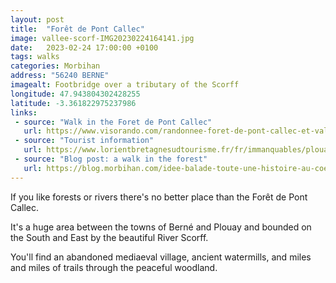```yaml
---
layout: post
title:  "Forêt de Pont Callec"
image: vallee-scorf-IMG20230224164141.jpg
date:   2023-02-24 17:00:00 +0100
tags: walks
categories: Morbihan
address: "56240 BERNE"
imagealt: Footbridge over a tributary of the Scorff
longitude: 47.943804302428255
latitude: -3.361822975237986
links:
 - source: "Walk in the Foret de Pont Callec"
   url: https://www.visorando.com/randonnee-foret-de-pont-callec-et-vallee-du-scorff/
 - source: "Tourist information"
   url: https://www.lorientbretagnesudtourisme.fr/fr/immanquables/plouay/la-foret-de-pontcallec-ou-pont-calleck/
 - source: "Blog post: a walk in the forest"
   url: https://blog.morbihan.com/idee-balade-toute-une-histoire-au-coeur-de-la-foret-de-pont-calleck/
---
```

If you like forests or rivers there's no better place than the Forêt de Pont Callec.

It's a huge area between the towns of Berné and Plouay and bounded on the South and East by the beautiful River Scorff.

You'll find an abandoned mediaeval village, ancient watermills, and miles and miles of trails through the peaceful woodland.
